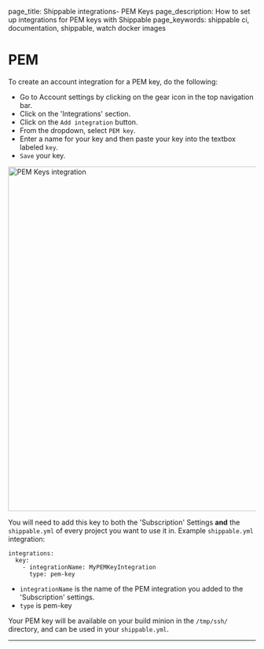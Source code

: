 page_title: Shippable integrations- PEM Keys
page_description: How to set up integrations for PEM keys with Shippable
page_keywords: shippable ci, documentation, shippable, watch docker images


# PEM

To create an account integration for a PEM key, do the following:

- Go to Account settings by clicking on the gear icon in the top navigation bar.
- Click on the 'Integrations' section.
- Click on the `Add integration` button.
- From the dropdown, select `PEM key`.
- Enter a name for your key and then paste your key into the textbox labeled `key`.
- `Save` your key.

<img src="/ci/images/pemInt.png" alt="PEM Keys integration" style="width:700px;"/>

You will need to add this key to both the 'Subscription' Settings **and** the `shippable.yml` of every project you want to use it in. Example `shippable.yml` integration:
```
integrations:
  key:
    - integrationName: MyPEMKeyIntegration
      type: pem-key
```
 * `integrationName` is the name of the PEM integration you added to the 'Subscription' settings.
 * `type` is pem-key

Your PEM key will be available on your build minion in the `/tmp/ssh/` directory, and can be used in your `shippable.yml`.

---
